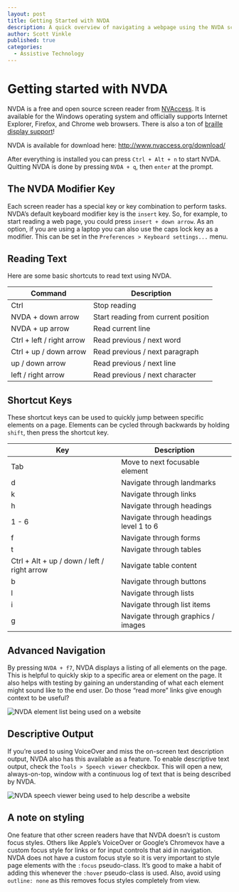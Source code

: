 ```yaml
---
layout: post
title: Getting Started with NVDA
description: A quick overview of navigating a webpage using the NVDA screen reader
author: Scott Vinkle
published: true
categories:
  - Assistive Technology
---
```


# Getting started with NVDA
NVDA is a free and open source screen reader from [NVAccess](http://www.nvaccess.org/). It is available for the Windows operating system and officially supports Internet Explorer, Firefox, and Chrome web browsers. There is also a ton of [braille display support](http://www.nvaccess.org/files/nvda/documentation/userGuide.html?#SupportedBrailleDisplays)!

NVDA is available for download here: http://www.nvaccess.org/download/
 
After everything is installed you can press `Ctrl + Alt + n` to start NVDA. Quitting NVDA is done by pressing `NVDA + q`, then `enter` at the prompt.

## The NVDA Modifier Key
Each screen reader has a special key or key combination to perform tasks. NVDA’s default keyboard modifier key is the `insert` key. So, for example, to start reading a web page, you could press `insert + down arrow`. As an option, if you are using a laptop you can also use the caps lock key as a modifier. This can be set in the `Preferences > Keyboard settings...` menu.

## Reading Text
Here are some basic shortcuts to read text using NVDA.

Command | Description
--------|------------
Ctrl | Stop reading
NVDA + down arrow | Start reading from current position
NVDA + up arrow | Read current line
Ctrl + left / right arrow | Read previous / next word
Ctrl + up / down arrow | Read previous / next paragraph
up / down arrow | Read previous / next line
left / right arrow | Read previous / next character

## Shortcut Keys
These shortcut keys can be used to quickly jump between specific elements on a page. Elements can be cycled through backwards by holding `shift`, then press the shortcut key.

Key | Description
--------|------------
Tab | Move to next focusable element
d | Navigate through landmarks
k | Navigate through links
h | Navigate through headings
1 - 6 | Navigate through headings level 1 to 6
f | Navigate through forms
t | Navigate through tables
Ctrl + Alt + up / down / left / right arrow | Navigate table content
b | Navigate through buttons 
l | Navigate through lists
i | Navigate through list items
g | Navigate through graphics / images

## Advanced Navigation
By pressing `NVDA + f7`, NVDA displays a listing of all elements on the page. This is helpful to quickly skip to a specific area or element on the page. It also helps with testing by gaining an understanding of what each element might sound like to the end user. Do those “read more” links give enough context to be useful?

![NVDA element list being used on a website](https://lh5.googleusercontent.com/yyqauIxGLPoIiUqpP2xHf0ZQ-pwH4V36YSDnenYbY3aKiZISV1e4NR-2uzXeMeV5xfnKEJGKNhPXj4A=w1896-h835)

## Descriptive Output
If you’re used to using VoiceOver and miss the on-screen text description output, NVDA also has this available as a feature. To enable descriptive text output, check the `Tools > Speech viewer` checkbox. This will open a new, always-on-top, window with a continuous log of text that is being described by NVDA.

![NVDA speech viewer being used to help describe a website](https://lh4.googleusercontent.com/imLhnaTBxET3bFhPUV5sKnuUXNawockaah3vS5YKNXhhz_egYZAhhp3GKgloHGmaDlFCnaUhQz0J8-s=w1899-h846)

## A note on styling
One feature that other screen readers have that NVDA doesn’t is custom focus styles. Others like Apple’s VoiceOver or Google’s Chromevox have a custom focus style for links or for input controls that aid in navigation. NVDA does not have a custom focus style so it is very important to style page elements with the `:focus` pseudo-class. It’s good to make a habit of adding this whenever the `:hover` pseudo-class is used. Also, avoid using `outline: none` as this removes focus styles completely from view. 
